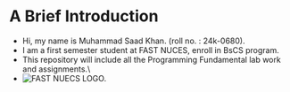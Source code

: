 # A Brief Introduction
- Hi, my name is Muhammad Saad Khan. (roll no. : 24k-0680).
- I am a first semester student at FAST NUCES, enroll in BsCS program.
- This repository will include all the Programming Fundamental lab work and assignments.\
- ![FAST NUECS LOGO.](https://www.google.com/url?sa=i&url=https%3A%2F%2Fwww.instagram.com%2Ffastnuceskhi_official%2F&psig=AOvVaw0tXWBv0PebwiqM_4KEY8Wp&ust=1725269856135000&source=images&cd=vfe&opi=89978449&ved=0CBQQjRxqFwoTCPCVwce4oYgDFQAAAAAdAAAAABAI)

